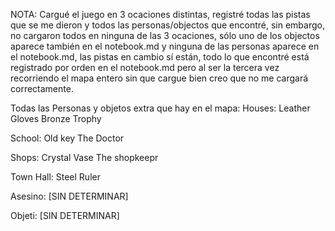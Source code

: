 NOTA: Cargué el juego en 3 ocaciones distintas, registré todas las pistas que se me dieron y todos las personas/objectos que encontré, sin embargo, no cargaron todos en ninguna de las 3 ocaciones, sólo uno de los objectos aparece también en el notebook.md y ninguna de las personas aparece en el notebook.md, las pistas en cambio sí están, todo lo que encontré está registrado por orden en el notebook.md pero al ser la tercera vez recorriendo el mapa entero sin que cargue bien creo que no me cargará correctamente.

Todas las Personas y objetos extra que hay en el mapa:
Houses:
Leather Gloves
Bronze Trophy

School:
Old key
The Doctor

Shops:
Crystal Vase
The shopkeepr

Town Hall:
Steel Ruler

Asesino: [SIN DETERMINAR]

Objeti: [SIN DETERMINAR]